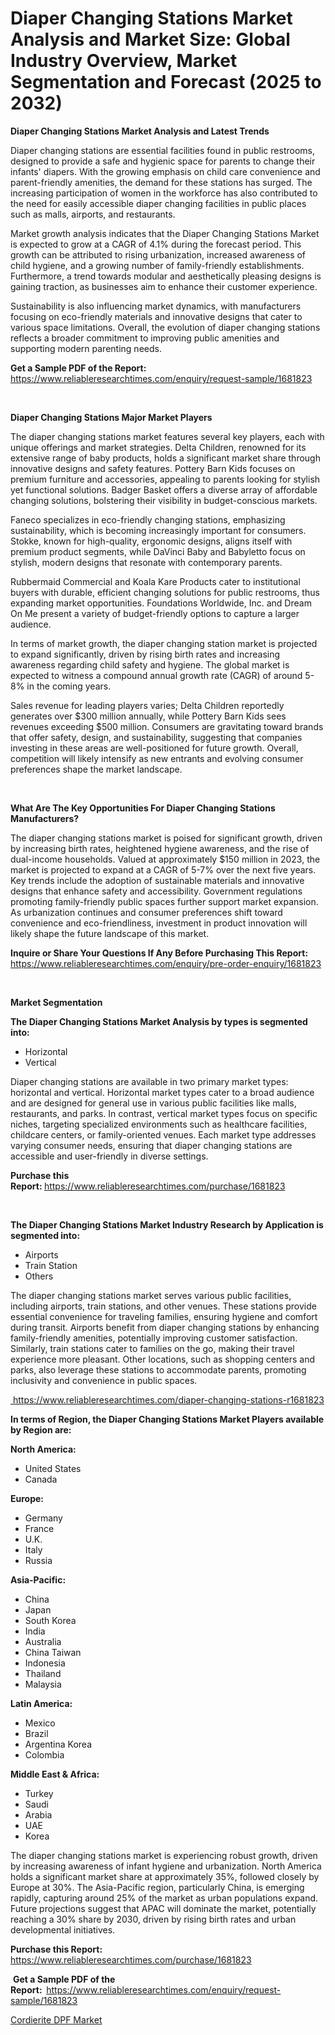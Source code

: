<p><h1>Diaper Changing Stations Market Analysis and Market Size: Global Industry Overview, Market Segmentation and Forecast (2025 to 2032)</h1></p><p><strong>Diaper Changing Stations Market Analysis and Latest Trends</strong></p>
<p><p>Diaper changing stations are essential facilities found in public restrooms, designed to provide a safe and hygienic space for parents to change their infants' diapers. With the growing emphasis on child care convenience and parent-friendly amenities, the demand for these stations has surged. The increasing participation of women in the workforce has also contributed to the need for easily accessible diaper changing facilities in public places such as malls, airports, and restaurants. </p><p>Market growth analysis indicates that the Diaper Changing Stations Market is expected to grow at a CAGR of 4.1% during the forecast period. This growth can be attributed to rising urbanization, increased awareness of child hygiene, and a growing number of family-friendly establishments. Furthermore, a trend towards modular and aesthetically pleasing designs is gaining traction, as businesses aim to enhance their customer experience. </p><p>Sustainability is also influencing market dynamics, with manufacturers focusing on eco-friendly materials and innovative designs that cater to various space limitations. Overall, the evolution of diaper changing stations reflects a broader commitment to improving public amenities and supporting modern parenting needs.</p></p>
<p><strong>Get a Sample PDF of the Report:&nbsp;</strong> <a href="https://www.reliableresearchtimes.com/enquiry/request-sample/1681823?utm_campaign=2627&utm_medium=2&utm_source=Github&utm_content=ia&utm_term=24032025&utm_id=diaper-changing-stations">https://www.reliableresearchtimes.com/enquiry/request-sample/1681823</a></p>
<p>&nbsp;</p>
<p><strong>Diaper Changing Stations Major Market Players</strong></p>
<p><p>The diaper changing stations market features several key players, each with unique offerings and market strategies. Delta Children, renowned for its extensive range of baby products, holds a significant market share through innovative designs and safety features. Pottery Barn Kids focuses on premium furniture and accessories, appealing to parents looking for stylish yet functional solutions. Badger Basket offers a diverse array of affordable changing solutions, bolstering their visibility in budget-conscious markets.</p><p>Faneco specializes in eco-friendly changing stations, emphasizing sustainability, which is becoming increasingly important for consumers. Stokke, known for high-quality, ergonomic designs, aligns itself with premium product segments, while DaVinci Baby and Babyletto focus on stylish, modern designs that resonate with contemporary parents.</p><p>Rubbermaid Commercial and Koala Kare Products cater to institutional buyers with durable, efficient changing solutions for public restrooms, thus expanding market opportunities. Foundations Worldwide, Inc. and Dream On Me present a variety of budget-friendly options to capture a larger audience.</p><p>In terms of market growth, the diaper changing station market is projected to expand significantly, driven by rising birth rates and increasing awareness regarding child safety and hygiene. The global market is expected to witness a compound annual growth rate (CAGR) of around 5-8% in the coming years.</p><p>Sales revenue for leading players varies; Delta Children reportedly generates over $300 million annually, while Pottery Barn Kids sees revenues exceeding $500 million. Consumers are gravitating toward brands that offer safety, design, and sustainability, suggesting that companies investing in these areas are well-positioned for future growth. Overall, competition will likely intensify as new entrants and evolving consumer preferences shape the market landscape.</p></p>
<p>&nbsp;</p>
<p><strong>What Are The Key Opportunities For Diaper Changing Stations Manufacturers?</strong></p>
<p><p>The diaper changing stations market is poised for significant growth, driven by increasing birth rates, heightened hygiene awareness, and the rise of dual-income households. Valued at approximately $150 million in 2023, the market is projected to expand at a CAGR of 5-7% over the next five years. Key trends include the adoption of sustainable materials and innovative designs that enhance safety and accessibility. Government regulations promoting family-friendly public spaces further support market expansion. As urbanization continues and consumer preferences shift toward convenience and eco-friendliness, investment in product innovation will likely shape the future landscape of this market.</p></p>
<p><strong>Inquire or Share Your Questions If Any Before Purchasing This Report:</strong> <a href="https://www.reliableresearchtimes.com/enquiry/pre-order-enquiry/1681823?utm_campaign=2627&utm_medium=2&utm_source=Github&utm_content=ia&utm_term=24032025&utm_id=diaper-changing-stations">https://www.reliableresearchtimes.com/enquiry/pre-order-enquiry/1681823</a></p>
<p>&nbsp;</p>
<p><strong>Market Segmentation</strong></p>
<p><strong>The Diaper Changing Stations Market Analysis by types is segmented into:</strong></p>
<p><ul><li>Horizontal</li><li>Vertical</li></ul></p>
<p><p>Diaper changing stations are available in two primary market types: horizontal and vertical. Horizontal market types cater to a broad audience and are designed for general use in various public facilities like malls, restaurants, and parks. In contrast, vertical market types focus on specific niches, targeting specialized environments such as healthcare facilities, childcare centers, or family-oriented venues. Each market type addresses varying consumer needs, ensuring that diaper changing stations are accessible and user-friendly in diverse settings.</p></p>
<p><strong>Purchase this Report:&nbsp;</strong><a href="https://www.reliableresearchtimes.com/purchase/1681823?utm_campaign=2627&utm_medium=2&utm_source=Github&utm_content=ia&utm_term=24032025&utm_id=diaper-changing-stations">https://www.reliableresearchtimes.com/purchase/1681823</a></p>
<p>&nbsp;</p>
<p><strong>The Diaper Changing Stations Market Industry Research by Application is segmented into:</strong></p>
<p><ul><li>Airports</li><li>Train Station</li><li>Others</li></ul></p>
<p><p>The diaper changing stations market serves various public facilities, including airports, train stations, and other venues. These stations provide essential convenience for traveling families, ensuring hygiene and comfort during transit. Airports benefit from diaper changing stations by enhancing family-friendly amenities, potentially improving customer satisfaction. Similarly, train stations cater to families on the go, making their travel experience more pleasant. Other locations, such as shopping centers and parks, also leverage these stations to accommodate parents, promoting inclusivity and convenience in public spaces.</p></p>
<p><a href="https://www.reliableresearchtimes.com/diaper-changing-stations-r1681823?utm_campaign=2627&utm_medium=2&utm_source=Github&utm_content=ia&utm_term=24032025&utm_id=diaper-changing-stations">&nbsp;https://www.reliableresearchtimes.com/diaper-changing-stations-r1681823</a></p>
<p><strong>In terms of Region, the Diaper Changing Stations Market Players available by Region are:</strong></p>
<p>
    <p> <strong> North America: </strong>
        <ul>
            <li>United States</li>
            <li>Canada</li>
        </ul>
        </p> 
    <p> <strong> Europe: </strong>
        <ul>
            <li>Germany</li>
            <li>France</li>
            <li>U.K.</li>
            <li>Italy</li>
            <li>Russia</li>
        </ul>
        </p> 
    <p> <strong> Asia-Pacific: </strong>
        <ul>
            <li>China</li>
            <li>Japan</li>
            <li>South Korea</li>
            <li>India</li>
            <li>Australia</li>
            <li>China Taiwan</li>
            <li>Indonesia</li>
            <li>Thailand</li>
            <li>Malaysia</li>
        </ul>
        </p> 
    <p> <strong> Latin America: </strong>
        <ul>
            <li>Mexico</li>
            <li>Brazil</li>
            <li>Argentina Korea</li>
            <li>Colombia</li>
        </ul>
        </p> 
    <p> <strong> Middle East & Africa: </strong>
        <ul>
            <li>Turkey</li>
            <li>Saudi</li>
            <li>Arabia</li>
            <li>UAE</li>
            <li>Korea</li>
        </ul>
    </p>
    </p>
<p><p>The diaper changing stations market is experiencing robust growth, driven by increasing awareness of infant hygiene and urbanization. North America holds a significant market share at approximately 35%, followed closely by Europe at 30%. The Asia-Pacific region, particularly China, is emerging rapidly, capturing around 25% of the market as urban populations expand. Future projections suggest that APAC will dominate the market, potentially reaching a 30% share by 2030, driven by rising birth rates and urban developmental initiatives.</p></p>
<p><strong>Purchase this Report: </strong><a href="https://www.reliableresearchtimes.com/purchase/1681823?utm_campaign=2627&utm_medium=2&utm_source=Github&utm_content=ia&utm_term=24032025&utm_id=diaper-changing-stations">https://www.reliableresearchtimes.com/purchase/1681823</a></p>
<p>&nbsp;<strong>Get a Sample PDF of the Report:&nbsp;&nbsp;</strong><a href="https://www.reliableresearchtimes.com/enquiry/request-sample/1681823?utm_campaign=2627&utm_medium=2&utm_source=Github&utm_content=ia&utm_term=24032025&utm_id=diaper-changing-stations">https://www.reliableresearchtimes.com/enquiry/request-sample/1681823</a></p>
<p><strong></strong></p>
<p><p><a href="https://github.com/oliveroste6/Market-Research-Report-List-1/blob/main/cordierite-dpf-market.md?utm_campaign=2627&utm_medium=2&utm_source=Github&utm_content=ia&utm_term=24032025&utm_id=diaper-changing-stations">Cordierite DPF Market</a></p></p>